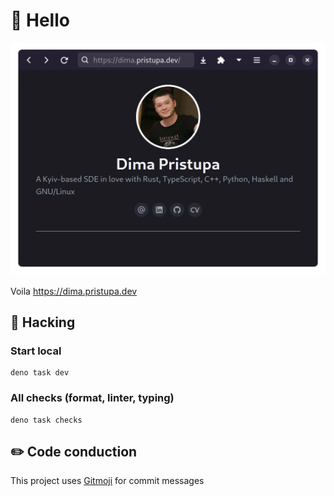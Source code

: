 # 👋 Hello

![A screenshot of my site](site.png)

Voila https://dima.pristupa.dev

## 🔨 Hacking

### Start local

```shell
deno task dev
```

### All checks (format, linter, typing)

```shell
deno task checks
```

## ✏️ Code conduction

This project uses [Gitmoji](https://gitmoji.dev/) for commit messages
